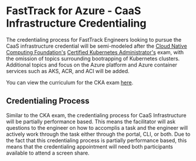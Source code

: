 
# FastTrack for Azure - CaaS Infrastructure Credentialing  
The credentialing process for FastTrack Engineers looking to pursue the CaaS infrastructure credential will be semi-modeled after the [Cloud Native Computing Foundation's](https://www.cncf.io/) [Certified Kubernetes Administrator's](https://www.cncf.io/certification/cka/) exam, with the omission of topics surrounding bootrapping of Kubernetes clusters. Additional topics and focus on the Azure platform and Azure container services such as AKS, ACR, and ACI will be added. 

You can view the curriculum for the CKA exam [here](https://github.com/cncf/curriculum).



## Credentialing Process
Similar to the CKA exam, the credentialing process for CaaS Infrastructure will be partially performance based. This means the facilitator will ask questions to the engineer on how to accomplis a task and the engineer will actively work through the task either through the portal, CLI, or both. Due to the fact that this credentialing process is partially performance based, this means that the credentialing appointment will need both participants available to attend a screen share. 
